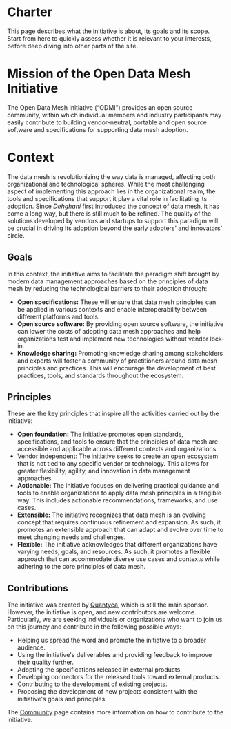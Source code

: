 # Charter

This page describes what the initiative is about, its goals and its scope. Start from here to quickly assess whether it is relevant to your interests, before deep diving into other parts of the site.

# Mission of the Open Data Mesh Initiative
The Open Data Mesh Initiative (“ODMI”) provides an open source community, within which individual members and industry participants may easily contribute to building vendor-neutral, portable and open source software and specifications for supporting data mesh adoption.

# Context
The data mesh is revolutionizing the way data is managed, affecting both organizational and technological spheres. While the most challenging aspect of implementing this approach lies in the organizational realm, the tools and specifications that support it play a vital role in facilitating its adoption. Since *Dehghani* first introduced the concept of data mesh, it has come a long way, but there is still much to be refined. The quality of the solutions developed by vendors and startups to support this paradigm will be crucial in driving its adoption beyond the early adopters' and innovators' circle.

## Goals
In this context, the initiative aims to facilitate the paradigm shift brought by modern data management approaches based on the principles of data mesh by reducing the technological barriers to their adoption through:

- **Open specifications:** These will ensure that data mesh principles can be applied in various contexts and enable interoperability between different platforms and tools.
- **Open source software:** By providing open source software, the initiative can lower the costs of adopting data mesh approaches and help organizations test and implement new technologies without vendor lock-in.
- **Knowledge sharing:** Promoting knowledge sharing among stakeholders and experts will foster a community of practitioners around data mesh principles and practices. This will encourage the development of best practices, tools, and standards throughout the ecosystem.

## Principles
These are the key principles that inspire all the activities carried out by the initiative:

- **Open foundation:** The initiative promotes open standards, specifications, and tools to ensure that the principles of data mesh are accessible and applicable across different contexts and organizations.
- Vendor independent: The initiative seeks to create an open ecosystem that is not tied to any specific vendor or technology. This allows for greater flexibility, agility, and innovation in data management approaches.
- **Actionable:** The initiative focuses on delivering practical guidance and tools to enable organizations to apply data mesh principles in a tangible way. This includes actionable recommendations, frameworks, and use cases.
- **Extensible:** The initiative recognizes that data mesh is an evolving concept that requires continuous refinement and expansion. As such, it promotes an extensible approach that can adapt and evolve over time to meet changing needs and challenges.
- **Flexible:** The initiative acknowledges that different organizations have varying needs, goals, and resources. As such, it promotes a flexible approach that can accommodate diverse use cases and contexts while adhering to the core principles of data mesh.

## Contributions
The initiative was created by [Quantyca](../community/quantyca/), which is still the main sponsor. However, the initiative is open, and new contributors are welcome. Particularly, we are seeking individuals or organizations who want to join us on this journey and contribute in the following possible ways:

- Helping us spread the word and promote the initiative to a broader audience.
- Using the initiative's deliverables and providing feedback to improve their quality further.
- Adopting the specifications released in external products.
- Developing connectors for the released tools toward external products.
- Contributing to the development of existing projects.
- Proposing the development of new projects consistent with the initiative's goals and principles.

The [Community](../community/) page contains more information on how to contribute to the initiative.
